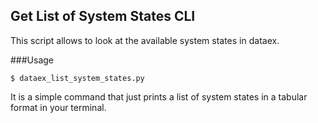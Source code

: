 ## Get List of System States CLI

This script allows to look at the available system states in dataex. 


###Usage
```
$ dataex_list_system_states.py
```

It is a simple command that just prints a list of system states in a tabular format in your terminal.

